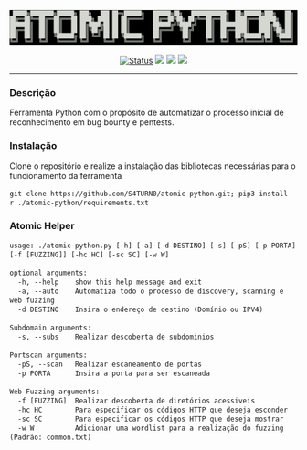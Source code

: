 <p align="center">
  <a href="" rel="noopener">
 <img src="./utils/img/logo.png" alt="Project logo"></a>
</p>

<div align="center">

[![Status](https://img.shields.io/badge/status-active-success.svg)](https://github.com/S4TURN0/atomic-python)
<img src="https://img.shields.io/static/v1?label=python&message=3.6%20|%203.7%20|%203.8&color=green&logo=python">
<img src="https://img.shields.io/static/v1?label=OS&message=GNU/Linux&color=yellow&logo=linux">
<img src="https://img.shields.io/static/v1?label=License&message=MIT&color=blue">

</div>

---

### Descrição <a name = "Instalação"></a>

Ferramenta Python com o propósito de automatizar o processo inicial de reconhecimento em bug bounty e pentests.

### Instalação

Clone o repositório e realize a instalação das bibliotecas necessárias para o funcionamento da ferramenta
```
git clone https://github.com/S4TURN0/atomic-python.git; pip3 install -r ./atomic-python/requirements.txt
```

### Atomic Helper

```
usage: ./atomic-python.py [-h] [-a] [-d DESTINO] [-s] [-pS] [-p PORTA] [-f [FUZZING]] [-hc HC] [-sc SC] [-w W]

optional arguments:
  -h, --help    show this help message and exit
  -a, --auto    Automatiza todo o processo de discovery, scanning e web fuzzing
  -d DESTINO    Insira o endereço de destino (Domínio ou IPV4)

Subdomain arguments:
  -s, --subs    Realizar descoberta de subdominios

Portscan arguments:
  -pS, --scan   Realizar escaneamento de portas
  -p PORTA      Insira a porta para ser escaneada

Web Fuzzing arguments:
  -f [FUZZING]  Realizar descoberta de diretórios acessiveis
  -hc HC        Para especificar os códigos HTTP que deseja esconder
  -sc SC        Para especificar os códigos HTTP que deseja mostrar
  -w W          Adicionar uma wordlist para a realização do fuzzing (Padrão: common.txt)
```